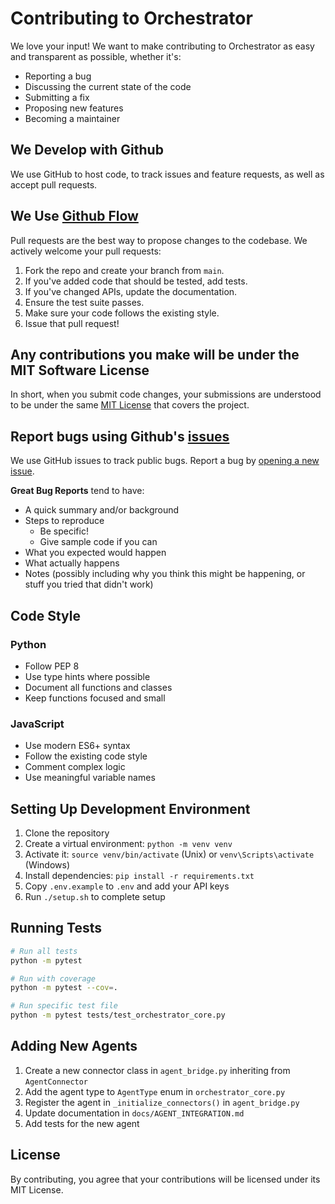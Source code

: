 # Contributing to Orchestrator

We love your input! We want to make contributing to Orchestrator as easy and transparent as possible, whether it's:

- Reporting a bug
- Discussing the current state of the code
- Submitting a fix
- Proposing new features
- Becoming a maintainer

## We Develop with Github
We use GitHub to host code, to track issues and feature requests, as well as accept pull requests.

## We Use [Github Flow](https://guides.github.com/introduction/flow/index.html)
Pull requests are the best way to propose changes to the codebase. We actively welcome your pull requests:

1. Fork the repo and create your branch from `main`.
2. If you've added code that should be tested, add tests.
3. If you've changed APIs, update the documentation.
4. Ensure the test suite passes.
5. Make sure your code follows the existing style.
6. Issue that pull request!

## Any contributions you make will be under the MIT Software License
In short, when you submit code changes, your submissions are understood to be under the same [MIT License](LICENSE) that covers the project.

## Report bugs using Github's [issues](https://github.com/yourusername/orchestrator/issues)
We use GitHub issues to track public bugs. Report a bug by [opening a new issue](https://github.com/yourusername/orchestrator/issues/new).

**Great Bug Reports** tend to have:

- A quick summary and/or background
- Steps to reproduce
  - Be specific!
  - Give sample code if you can
- What you expected would happen
- What actually happens
- Notes (possibly including why you think this might be happening, or stuff you tried that didn't work)

## Code Style

### Python
- Follow PEP 8
- Use type hints where possible
- Document all functions and classes
- Keep functions focused and small

### JavaScript
- Use modern ES6+ syntax
- Follow the existing code style
- Comment complex logic
- Use meaningful variable names

## Setting Up Development Environment

1. Clone the repository
2. Create a virtual environment: `python -m venv venv`
3. Activate it: `source venv/bin/activate` (Unix) or `venv\Scripts\activate` (Windows)
4. Install dependencies: `pip install -r requirements.txt`
5. Copy `.env.example` to `.env` and add your API keys
6. Run `./setup.sh` to complete setup

## Running Tests

```bash
# Run all tests
python -m pytest

# Run with coverage
python -m pytest --cov=.

# Run specific test file
python -m pytest tests/test_orchestrator_core.py
```

## Adding New Agents

1. Create a new connector class in `agent_bridge.py` inheriting from `AgentConnector`
2. Add the agent type to `AgentType` enum in `orchestrator_core.py`
3. Register the agent in `_initialize_connectors()` in `agent_bridge.py`
4. Update documentation in `docs/AGENT_INTEGRATION.md`
5. Add tests for the new agent

## License
By contributing, you agree that your contributions will be licensed under its MIT License.